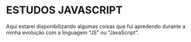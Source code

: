 # ESTUDOS JAVASCRIPT

Aqui estarei disponibilizando algumas coisas que fui apredendo durante a minha evolução com a linguagem "JS" ou "JavaScript".
